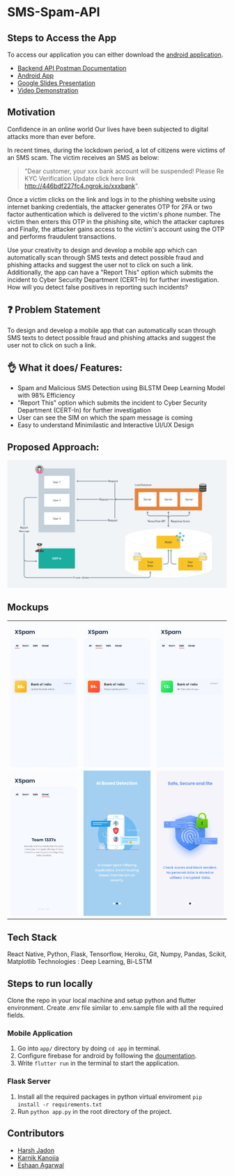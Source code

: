 # SMS-Spam-API
## Steps to Access the App
To access our application you can either download the [android application]().

- [Backend API Postman Documentation](https://documenter.getpostman.com/view/18833270/UVeAtoRi)
- [Android App](https://github.com/harshjadon9/XSpam-Frontend/blob/main/android/app/release/XSpam.apk)
- [Google Slides Presentation](https://docs.google.com/presentation/d/1VxxluxgWW_ybU4xPmC5XAu8mPKcrk6lv/edit#slide=id.g83372e3e9c_0_0)
- [Video Demonstration](https://drive.google.com/file/d/1FPoRCECrZcSqU0Shb-bBs8sFwb-31hp5/view?usp=sharing)

## Motivation 
Confidence in an online world
Our lives have been subjected to digital attacks more than ever before.

In recent times, during the lockdown period, a lot of citizens were victims of an SMS scam. 
The victim receives an SMS as below:

> "Dear customer, your xxx bank account will be suspended! Please Re KYC Verification Update click here link http://446bdf227fc4.ngrok.io/xxxbank".

Once a victim clicks on the link and logs in to the phishing website using internet banking credentials, the attacker generates OTP for 2FA or two factor authentication which is delivered to the victim's phone number. The victim then enters this OTP in the phishing site, which the attacker captures and Finally, the attacker gains access to the victim's account using the OTP and performs fraudulent transactions.

Use your creativity to design and develop a mobile app which can automatically scan through SMS texts and detect possible fraud and phishing attacks and suggest the user not to click on such a link. Additionally, the app can have a "Report This" option which submits the incident to Cyber Security Department (CERT-In) for further investigation. How will you detect false positives in reporting such incidents?

## ❓ Problem Statement
To design and develop a mobile app that can automatically scan through SMS texts to detect possible fraud and phishing attacks and suggest the user not to click on such a link.

## 👌 What it does/ Features:
- Spam and Malicious SMS Detection using BiLSTM Deep Learning Model with 98% Efficiency
- "Report This" option which submits the incident to Cyber Security Department (CERT-In) for further investigation
- User can see the SIM on which the spam message is coming
- Easy to understand Minimilastic and Interactive UI/UX Design 

## Proposed Approach:
<img src="./mockups/hackathon.png" >


## Mockups
<table>
    <tr>
        <td><img src="./mockups/1.jpg"></td>
        <td><img src="./mockups/2.jpg"></td>
        <td><img src="./mockups/3.jpg"></td>
    </tr>
    <tr>
        <td><img src="./mockups/4.jpg"></td>
        <td><img src="./mockups/5.jpg"></td>
        <td><img src="./mockups/6.jpg"></td>
    </tr>
</table>

## Tech Stack
React Native, Python, Flask, Tensorflow, Heroku, Git, Numpy, Pandas, Scikit, Matplotlib
Technologies : Deep Learning, Bi-LSTM


## Steps to run locally
Clone the repo in your local machine and setup python and flutter environment. Create .env file similar to .env.sample file with all the required fields.

### Mobile Application
1. Go into `app/` directory by doing `cd app` in terminal.
2. Configure firebase for android by folllowing the [doumentation](https://firebase.flutter.dev/docs/installation/android/).
3. Write `flutter run` in the terminal to start the application.

### Flask Server
1. Install all the required packages in python virtual enviroment `pip install -r requirements.txt`
2. Run `python app.py` in the root directory of the project.

## Contributors
- [Harsh Jadon](https://github.com/harshjadon9)
- [Karnik Kanojia](https://github.com/karnikkanojia)
- [Eshaan Agarwal](https://github.com/eshaanagarwal)
